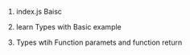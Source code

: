 
1. index.js Baisc

2. learn Types with Basic example

3. Types wtih Function paramets and function return
